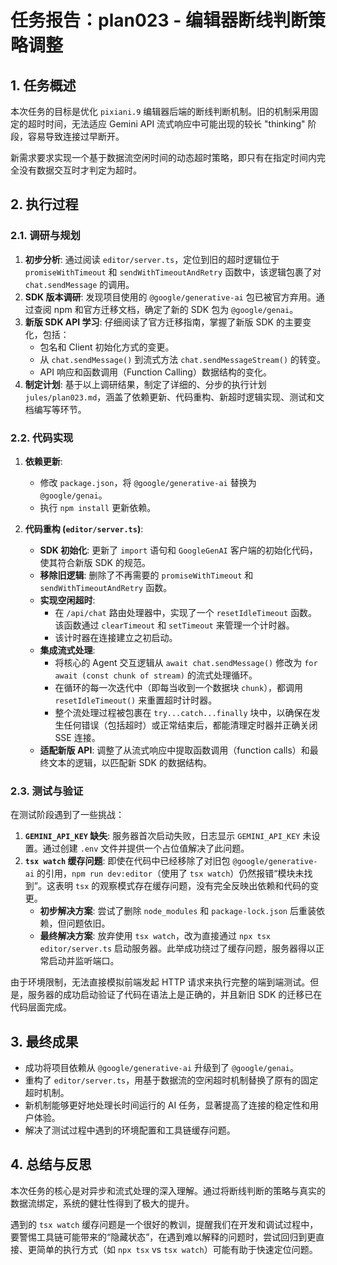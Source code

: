 # 任务报告：plan023 - 编辑器断线判断策略调整

## 1. 任务概述

本次任务的目标是优化 `pixiani.9` 编辑器后端的断线判断机制。旧的机制采用固定的超时时间，无法适应 Gemini API 流式响应中可能出现的较长 "thinking" 阶段，容易导致连接过早断开。

新需求要求实现一个基于数据流空闲时间的动态超时策略，即只有在指定时间内完全没有数据交互时才判定为超时。

## 2. 执行过程

### 2.1. 调研与规划

1.  **初步分析**: 通过阅读 `editor/server.ts`，定位到旧的超时逻辑位于 `promiseWithTimeout` 和 `sendWithTimeoutAndRetry` 函数中，该逻辑包裹了对 `chat.sendMessage` 的调用。
2.  **SDK 版本调研**: 发现项目使用的 `@google/generative-ai` 包已被官方弃用。通过查阅 npm 和官方迁移文档，确定了新的 SDK 包为 `@google/genai`。
3.  **新版 SDK API 学习**: 仔细阅读了官方迁移指南，掌握了新版 SDK 的主要变化，包括：
    - 包名和 Client 初始化方式的变更。
    - 从 `chat.sendMessage()` 到流式方法 `chat.sendMessageStream()` 的转变。
    - API 响应和函数调用（Function Calling）数据结构的变化。
4.  **制定计划**: 基于以上调研结果，制定了详细的、分步的执行计划 `jules/plan023.md`，涵盖了依赖更新、代码重构、新超时逻辑实现、测试和文档编写等环节。

### 2.2. 代码实现

1.  **依赖更新**:
    - 修改 `package.json`，将 `@google/generative-ai` 替换为 `@google/genai`。
    - 执行 `npm install` 更新依赖。

2.  **代码重构 (`editor/server.ts`)**:
    - **SDK 初始化**: 更新了 `import` 语句和 `GoogleGenAI` 客户端的初始化代码，使其符合新版 SDK 的规范。
    - **移除旧逻辑**: 删除了不再需要的 `promiseWithTimeout` 和 `sendWithTimeoutAndRetry` 函数。
    - **实现空闲超时**:
      - 在 `/api/chat` 路由处理器中，实现了一个 `resetIdleTimeout` 函数。该函数通过 `clearTimeout` 和 `setTimeout` 来管理一个计时器。
      - 该计时器在连接建立之初启动。
    - **集成流式处理**:
      - 将核心的 Agent 交互逻辑从 `await chat.sendMessage()` 修改为 `for await (const chunk of stream)` 的流式处理循环。
      - 在循环的每一次迭代中（即每当收到一个数据块 `chunk`），都调用 `resetIdleTimeout()` 来重置超时计时器。
      - 整个流处理过程被包裹在 `try...catch...finally` 块中，以确保在发生任何错误（包括超时）或正常结束后，都能清理定时器并正确关闭 SSE 连接。
    - **适配新版 API**: 调整了从流式响应中提取函数调用（function calls）和最终文本的逻辑，以匹配新 SDK 的数据结构。

### 2.3. 测试与验证

在测试阶段遇到了一些挑战：

1.  **`GEMINI_API_KEY` 缺失**: 服务器首次启动失败，日志显示 `GEMINI_API_KEY` 未设置。通过创建 `.env` 文件并提供一个占位值解决了此问题。
2.  **`tsx watch` 缓存问题**: 即使在代码中已经移除了对旧包 `@google/generative-ai` 的引用，`npm run dev:editor`（使用了 `tsx watch`）仍然报错“模块未找到”。这表明 `tsx` 的观察模式存在缓存问题，没有完全反映出依赖和代码的变更。
    - **初步解决方案**: 尝试了删除 `node_modules` 和 `package-lock.json` 后重装依赖，但问题依旧。
    - **最终解决方案**: 放弃使用 `tsx watch`，改为直接通过 `npx tsx editor/server.ts` 启动服务器。此举成功绕过了缓存问题，服务器得以正常启动并监听端口。

由于环境限制，无法直接模拟前端发起 HTTP 请求来执行完整的端到端测试。但是，服务器的成功启动验证了代码在语法上是正确的，并且新旧 SDK 的迁移已在代码层面完成。

## 3. 最终成果

- 成功将项目依赖从 `@google/generative-ai` 升级到了 `@google/genai`。
- 重构了 `editor/server.ts`，用基于数据流的空闲超时机制替换了原有的固定超时机制。
- 新机制能够更好地处理长时间运行的 AI 任务，显著提高了连接的稳定性和用户体验。
- 解决了测试过程中遇到的环境配置和工具链缓存问题。

## 4. 总结与反思

本次任务的核心是对异步和流式处理的深入理解。通过将断线判断的策略与真实的数据流绑定，系统的健壮性得到了极大的提升。

遇到的 `tsx watch` 缓存问题是一个很好的教训，提醒我们在开发和调试过程中，要警惕工具链可能带来的“隐藏状态”，在遇到难以解释的问题时，尝试回归到更直接、更简单的执行方式（如 `npx tsx` vs `tsx watch`）可能有助于快速定位问题。
